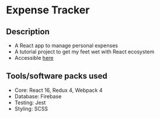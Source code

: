 # Expense Tracker

## Description

- A React app to manage personal expenses
- A tutorial project to get my feet wet with React ecosystem
- Accessible [here](https://expense-tracker-reactapp.herokuapp.com/)

## Tools/software packs used

- Core: React 16, Redux 4, Webpack 4
- Database: Firebase
- Testing: Jest
- Styling: SCSS
